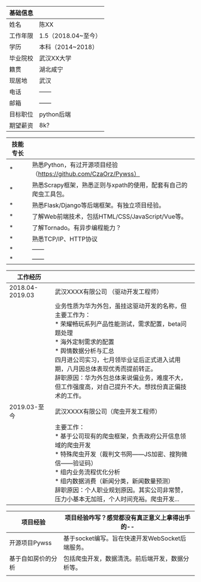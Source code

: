 | 基础信息 |  |
| --- | --- |
| 姓名 | 陈XX |
|工作年限|1.5（2018.04~至今）|
| 学历 | 本科（2014~2018） |
| 毕业院校 | 武汉XX大学 |
|籍贯|湖北咸宁|
|现居地|武汉|
|电话|——|
|邮箱|——|
|目标职位|python后端|
|期望薪资|8k?|

| 技能专长 |  |
| --- | --- |
| * | 熟悉Python，有过开源项目经验（https://github.com/CzaOrz/Pywss） |
|*|熟悉Scrapy框架，熟悉正则与xpath的使用，配套有自己的爬虫工具包。|
| * | 熟悉Flask/Django等后端框架。有独立项目经验。 |
| * | 了解Web前端技术，包括HTML/CSS/JavaScript/Vue等。 |
|*|了解Tornado。有异步编程能力？|
|*|熟悉TCP/IP、HTTP协议|
|*|——|
|*|——|

| 工作经历 |  |
| --- | --- |
|2018.04-2019.03| 武汉XXXX有限公司 （驱动开发工程师）|
|| 业务性质为华为外包，虽挂这驱动开发的名称，但主要工作为：<br>* 荣耀畅玩系列产品性能测试，需求配置，beta问题处理<br>* 海外定制需求的配置<br>* 舆情数据分析与汇总<br>四月进公司实习，七月领毕业证后正式进入试用期，八月因总体表现优秀而提前转正。<br>辞职原因：华为外包总体来说偏业务，难度不大，但工作强度高，对自己提升不大。想找份真正偏技术的工作。 |
|2019.03-至今|武汉XXXX有限公司（爬虫开发工程师）|
|| 主要工作：<br>* 基于公司现有的爬虫框架，负责政府公开信息领域的爬虫开发<br>* 特殊爬虫开发（裁判文书网——JS加密、搜狗微信——验证码）<br>* 组内业务流程优化分析<br>* 组内数据消费（新闻分类，新闻数量预测）<br>辞职原因：个人职业规划原因。其实公司非常赞，压力小基本无加班，个人时间充裕。爬虫开发... |

| 项目经验 | 项目经验咋写？感觉都没有真正意义上拿得出手的-- |
| --- | --- |
| 开源项目Pywss | 基于socket编写。旨在快速开发WebSocket后端服务。 |
| 基于自如房价的分析 | 包括爬虫开发，数据清洗。前后端开发，数据分析等。 |
|  |  |

